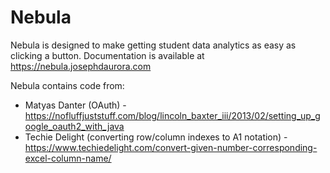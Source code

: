 # Nebula

Nebula is designed to make getting student data analytics as easy as clicking a button. Documentation is available at https://nebula.josephdaurora.com

Nebula contains code from:

- Matyas Danter (OAuth) - https://nofluffjuststuff.com/blog/lincoln_baxter_iii/2013/02/setting_up_google_oauth2_with_java
- Techie Delight (converting row/column indexes to A1 notation) - https://www.techiedelight.com/convert-given-number-corresponding-excel-column-name/
